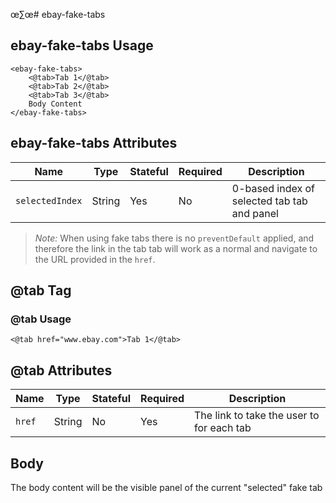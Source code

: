 œ∑œ# ebay-fake-tabs

## ebay-fake-tabs Usage

```marko
<ebay-fake-tabs>
    <@tab>Tab 1</@tab>
    <@tab>Tab 2</@tab>
    <@tab>Tab 3</@tab>
    Body Content
</ebay-fake-tabs>
```

## ebay-fake-tabs Attributes

Name | Type | Stateful | Required | Description
--- | --- | --- | --- | ---
`selectedIndex` | String | Yes | No | 0-based index of selected tab tab and panel

> *Note:* When using fake tabs there is no `preventDefault` applied, and therefore the link in the tab tab will work as a normal and navigate to the URL provided in the `href`.

## @tab Tag

### @tab Usage

```marko
<@tab href="www.ebay.com">Tab 1</@tab>
```

## @tab Attributes

Name | Type | Stateful | Required | Description
--- | --- | --- | --- | ---
`href` | String | No | Yes | The link to take the user to for each tab

## Body

The body content will be the visible panel of the current "selected" fake tab
